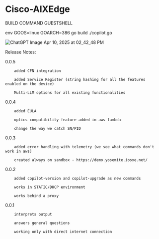 # Cisco-AIXEdge

BUILD COMMAND GUESTSHELL

env GOOS=linux GOARCH=386 go build ./copilot.go


![ChatGPT Image Apr 10, 2025 at 02_42_48 PM](https://github.com/user-attachments/assets/0e3440bc-28d5-4f00-9c72-f1171627d67a)

Release Notes:

0.0.5   

        added CFN integration
        
        added Service Register (string hashing for all the features enabled on the device)

        Multi-LLM options for all existing functionalities
        

0.0.4   

        added EULA
        
        optics compatibility feature added in aws lambda
        
        change the way we catch SN/PID

0.0.3   

        added error handling with telemetry (we see what commands don't work in aws)
        
        created always on sandbox - https://demo.yosemite.iosxe.net/

0.0.2 

        added copilot-version and copilot-upgrade as new commands
        
        works in STATIC/DHCP environment
        
        works behind a proxy

0.0.1 
        
        interprets output
        
        answers general questions
        
        working only with direct internet connection
        

